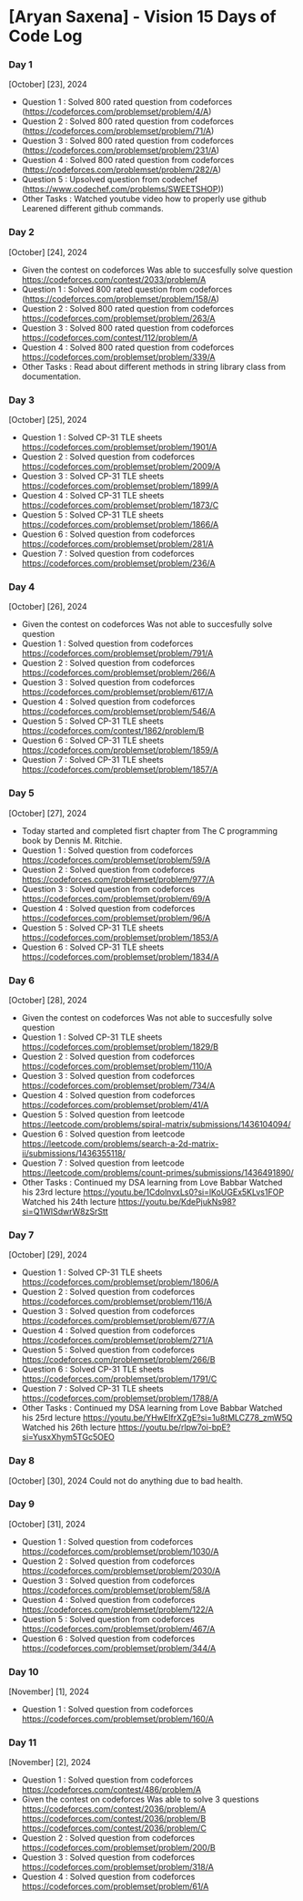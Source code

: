 # [Aryan Saxena] - Vision 15 Days of Code Log

### Day 1

[October] [23], 2024

- Question 1 : Solved 800 rated question from codeforces
  (https://codeforces.com/problemset/problem/4/A)
- Question 2 : Solved 800 rated question from codeforces 
  (https://codeforces.com/problemset/problem/71/A)
- Question 3 : Solved 800 rated question from codeforces
  (https://codeforces.com/problemset/problem/231/A)
- Question 4 : Solved 800 rated question from codeforces
  (https://codeforces.com/problemset/problem/282/A)
- Question 5 : Upsolved question from codechef
  (https://www.codechef.com/problems/SWEETSHOP))
- Other Tasks :
  Watched youtube video how to properly use github
  Learened different github commands.

### Day 2

[October] [24], 2024
- Given the contest on codeforces
  Was able to succesfully solve question 
  https://codeforces.com/contest/2033/problem/A
- Question 1 : Solved 800 rated question from codeforces
  (https://codeforces.com/problemset/problem/158/A)
- Question 2 : Solved 800 rated question from codeforces 
  https://codeforces.com/problemset/problem/263/A
- Question 3 : Solved 800 rated question from codeforces
  https://codeforces.com/contest/112/problem/A
- Question 4 : Solved 800 rated question from codeforces
  https://codeforces.com/problemset/problem/339/A
- Other Tasks :
  Read about different methods in string library class from documentation.

### Day 3

[October] [25], 2024

- Question 1 : Solved CP-31 TLE sheets 
  https://codeforces.com/problemset/problem/1901/A
- Question 2 : Solved question from codeforces 
  https://codeforces.com/problemset/problem/2009/A
- Question 3 : Solved CP-31 TLE sheets
  https://codeforces.com/problemset/problem/1899/A
- Question 4 : Solved CP-31 TLE sheets
  https://codeforces.com/problemset/problem/1873/C
- Question 5 : Solved CP-31 TLE sheets
  https://codeforces.com/problemset/problem/1866/A
- Question 6 : Solved question from codeforces 
  https://codeforces.com/problemset/problem/281/A
- Question 7 : Solved question from codeforces 
  https://codeforces.com/problemset/problem/236/A

### Day 4

[October] [26], 2024
- Given the contest on codeforces
  Was not able to succesfully solve question 
- Question 1 : Solved question from codeforces
  https://codeforces.com/problemset/problem/791/A
- Question 2 : Solved question from codeforces 
  https://codeforces.com/problemset/problem/266/A
- Question 3 : Solved question from codeforces
  https://codeforces.com/problemset/problem/617/A
- Question 4 : Solved question from codeforces
  https://codeforces.com/problemset/problem/546/A
- Question 5 : Solved CP-31 TLE sheets
  https://codeforces.com/contest/1862/problem/B
- Question 6 : Solved CP-31 TLE sheets
  https://codeforces.com/problemset/problem/1859/A
- Question 7 : Solved CP-31 TLE sheets
  https://codeforces.com/problemset/problem/1857/A


### Day 5

[October] [27], 2024
- Today started and completed fisrt chapter from
  The C programming book by Dennis M. Ritchie. 
- Question 1 : Solved question from codeforces
  https://codeforces.com/problemset/problem/59/A
- Question 2 : Solved question from codeforces 
  https://codeforces.com/problemset/problem/977/A
- Question 3 : Solved question from codeforces
  https://codeforces.com/problemset/problem/69/A
- Question 4 : Solved question from codeforces
  https://codeforces.com/problemset/problem/96/A
- Question 5 : Solved CP-31 TLE sheets
  https://codeforces.com/problemset/problem/1853/A
- Question 6 : Solved CP-31 TLE sheets
  https://codeforces.com/problemset/problem/1834/A

### Day 6

[October] [28], 2024
- Given the contest on codeforces
  Was not able to succesfully solve question
- Question 1 : Solved CP-31 TLE sheets
  https://codeforces.com/problemset/problem/1829/B
- Question 2 : Solved question from codeforces 
  https://codeforces.com/problemset/problem/110/A
- Question 3 : Solved question from codeforces
  https://codeforces.com/problemset/problem/734/A
- Question 4 : Solved question from codeforces
  https://codeforces.com/problemset/problem/41/A
- Question 5 : Solved question from leetcode
  https://leetcode.com/problems/spiral-matrix/submissions/1436104094/
- Question 6 : Solved question from leetcode
  https://leetcode.com/problems/search-a-2d-matrix-ii/submissions/1436355118/
- Question 7 : Solved question from leetcode
  https://leetcode.com/problems/count-primes/submissions/1436491890/
- Other Tasks :
  Continued my DSA learning from Love Babbar
  Watched his 23rd lecture
  https://youtu.be/1CdolnvxLs0?si=lKoUGEx5KLvs1FOP
  Watched his 24th lecture
  https://youtu.be/KdePjukNs98?si=Q1WISdwrW8zSrStt

### Day 7

[October] [29], 2024
- Question 1 : Solved CP-31 TLE sheets
  https://codeforces.com/problemset/problem/1806/A
- Question 2 : Solved question from codeforces 
  https://codeforces.com/problemset/problem/116/A
- Question 3 : Solved question from codeforces
  https://codeforces.com/problemset/problem/677/A
- Question 4 : Solved question from codeforces
  https://codeforces.com/problemset/problem/271/A
- Question 5 : Solved question from codeforces
  https://codeforces.com/problemset/problem/266/B
- Question 6 : Solved CP-31 TLE sheets
  https://codeforces.com/problemset/problem/1791/C
- Question 7 : Solved CP-31 TLE sheets
  https://codeforces.com/problemset/problem/1788/A
- Other Tasks :
  Continued my DSA learning from Love Babbar
  Watched his 25rd lecture
  https://youtu.be/YHwEIfrXZgE?si=1u8tMLCZ78_zmW5Q
  Watched his 26th lecture
  https://youtu.be/rlpw7oi-bpE?si=YusxXhym5TGc5OEO 

### Day 8

[October] [30], 2024
  Could not do anything due to bad health.

### Day 9

[October] [31], 2024

- Question 1 : Solved question from codeforces 
  https://codeforces.com/problemset/problem/1030/A
- Question 2 : Solved question from codeforces 
  https://codeforces.com/problemset/problem/2030/A
- Question 3 : Solved question from codeforces
  https://codeforces.com/problemset/problem/58/A
- Question 4 : Solved question from codeforces
  https://codeforces.com/problemset/problem/122/A
- Question 5 : Solved question from codeforces 
  https://codeforces.com/problemset/problem/467/A
- Question 6 : Solved question from codeforces 
  https://codeforces.com/problemset/problem/344/A

### Day 10

[November] [1], 2024

- Question 1 : Solved question from codeforces 
  https://codeforces.com/problemset/problem/160/A


### Day 11

[November] [2], 2024

- Question 1 : Solved question from codeforces 
  https://codeforces.com/contest/486/problem/A
- Given the contest on codeforces
  Was able to solve 3 questions
  https://codeforces.com/contest/2036/problem/A
  https://codeforces.com/contest/2036/problem/B
  https://codeforces.com/contest/2036/problem/C
- Question 2 : Solved question from codeforces
  https://codeforces.com/problemset/problem/200/B
- Question 3 : Solved question from codeforces
  https://codeforces.com/problemset/problem/318/A
- Question 4 : Solved question from codeforces
  https://codeforces.com/problemset/problem/61/A
  
  
  


  

